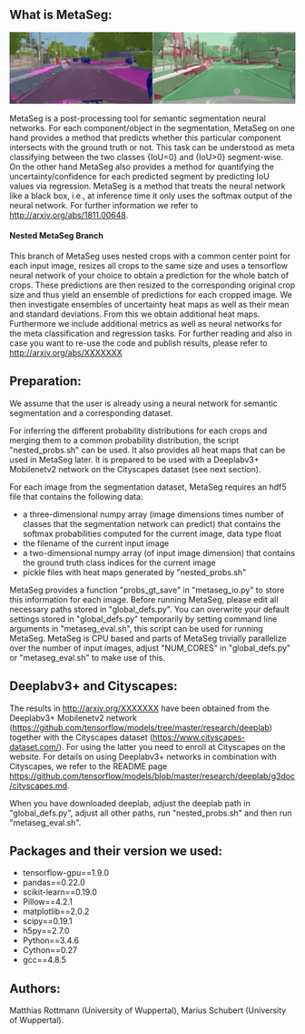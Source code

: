 
## What is MetaSeg:

![MetaSeg](figs/MetaSeg.jpg)

MetaSeg is a post-processing tool for semantic segmentation neural networks. For each component/object in the segmentation, MetaSeg on one hand provides a method that predicts whether this particular component intersects with the ground truth or not. This task can be understood as meta classifying between the two classes {IoU=0} and {IoU>0} segment-wise. On the other hand MetaSeg also provides a method for quantifying the uncertainty/confidence for each predicted segment by predicting IoU values via regression. MetaSeg is a method that treats the neural network like a black box, i.e., at inference time it only uses the softmax output of the neural network. For further information we refer to http://arxiv.org/abs/1811.00648.

#### Nested MetaSeg Branch

This branch of MetaSeg uses nested crops with a common center point for each input image, resizes all crops to the same size and uses a tensorflow neural network of your choice to obtain a prediction for the whole batch of crops. These predictions are then resized to the corresponding original crop size and thus yield an ensemble of predictions for each cropped image. We then investigate ensembles of uncertainty heat maps as well as their mean and standard deviations. From this we obtain additional heat maps. Furthermore we include additional metrics as well as neural networks for the meta classification and regression tasks. For further reading and also in case you want to re-use the code and publish results, please refer to http://arxiv.org/abs/XXXXXXX


## Preparation:

We assume that the user is already using a neural network for semantic segmentation and a corresponding dataset. 

For inferring the different probability distributions for each crops and merging them to a common probability distribution, the script "nested_probs.sh" can be used. It also provides all heat maps that can be used in MetaSeg later. It is prepared to be used with a Deeplabv3+ Mobilenetv2 network on the Cityscapes dataset (see next section).

For each image from the segmentation dataset, MetaSeg requires an hdf5 file that contains the following data:

* a three-dimensional numpy array (image dimensions times number of classes that the segmentation network can predict) that contains the softmax probabilities computed for the current image, data type float
* the filename of the current input image
* a two-dimensional numpy array (of input image dimension) that contains the ground truth class indices for the current image
* pickle files with heat maps generated by "nested_probs.sh"

MetaSeg provides a function "probs_gt_save" in "metaseg_io.py" to store this information for each image. Before running MetaSeg, please edit all necessary paths stored in "global_defs.py". You can overwrite your default settings stored in "global_defs.py" temporarily by setting command line arguments in "metaseg_eval.sh", this script can be used for running MetaSeg. MetaSeg is CPU based and parts of MetaSeg trivially parallelize over the number of input images, adjust "NUM_CORES" in "global_defs.py" or "metaseg_eval.sh" to make use of this.


## Deeplabv3+ and Cityscapes:

The results in http://arxiv.org/XXXXXXX have been obtained from the Deeplabv3+ Mobilenetv2 network (https://github.com/tensorflow/models/tree/master/research/deeplab) together with the Cityscapes dataset (https://www.cityscapes-dataset.com/). For using the latter you need to enroll at Cityscapes on the website. For details on using Deeplabv3+ networks in combination with Cityscapes, we refer to the README page https://github.com/tensorflow/models/blob/master/research/deeplab/g3doc/cityscapes.md.

When you have downloaded deeplab, adjust the deeplab path in "global_defs.py", adjust all other paths, run "nested_probs.sh" and then run "metaseg_eval.sh".

## Packages and their version we used:

* tensorflow-gpu==1.9.0
* pandas==0.22.0
* scikit-learn==0.19.0
* Pillow==4.2.1
* matplotlib==2.0.2
* scipy==0.19.1
* h5py==2.7.0
* Python==3.4.6
* Cython==0.27
* gcc==4.8.5

## Authors:

Matthias Rottmann (University of Wuppertal), Marius Schubert (University of Wuppertal).
